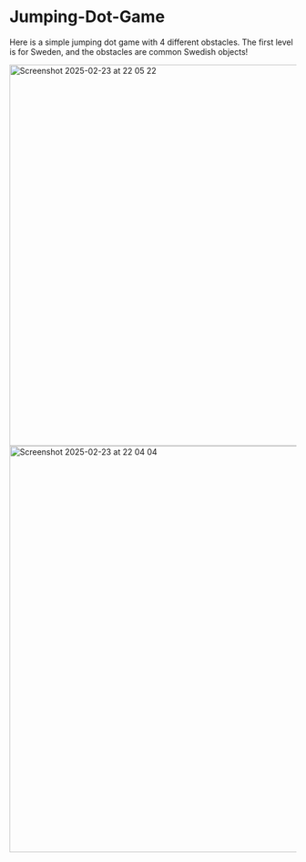 # Jumping-Dot-Game

Here is a simple jumping dot game with 4 different obstacles. The first level is for Sweden, and the obstacles are common Swedish objects!

<img width="668" alt="Screenshot 2025-02-23 at 22 05 22" src="https://github.com/user-attachments/assets/c84cc0e3-a6dc-4c87-a594-1e4623bc8820" />

<img width="712" alt="Screenshot 2025-02-23 at 22 04 04" src="https://github.com/user-attachments/assets/80081edd-dcc7-4b4a-974c-6484f8ca41d2" />

